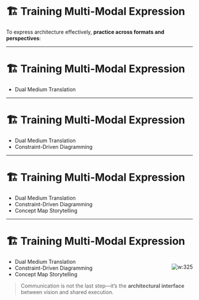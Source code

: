 # 🏗️ Training Multi-Modal Expression 

<!-- 
Introduce this as the applied muscle of communication. 
It’s not enough to know a system—you must be able to make others *see* it. 
This is about shifting modes to shift minds. 
-->

To express architecture effectively, **practice across formats and perspectives**:

---

# 🏗️ Training Multi-Modal Expression 

- Dual Medium Translation  
<!--  
Explain the same system:
- In a written paragraph for execs  
- As a diagram for engineers  
- As a metaphor for non-technical teams  
→ Compare what each version reveals or hides.  
This builds fluency and format-awareness.
-->

---

# 🏗️ Training Multi-Modal Expression 

- Dual Medium Translation  
- Constraint-Driven Diagramming  
<!--  
Draw the same system three ways:  
1. Only shapes and lines (no labels)  
2. Only text (no visuals)  
3. A hybrid view  

This teaches you to find *what each medium is best at*—and when you’re leaning too hard on one.
-->

---

# 🏗️ Training Multi-Modal Expression 

- Dual Medium Translation  
- Constraint-Driven Diagramming  
- Concept Map Storytelling  
<!--  
Pick a non-technical system (e.g., pizza delivery, airport security).  
Create:
- A concept map  
- A short story to explain it  
→ This sharpens the ability to clarify, sequence, and teach any system.
-->

---

# 🏗️ Training Multi-Modal Expression 

<div style="float:right">

![w:325](https://m.media-amazon.com/images/I/31INst+1MvL._SX342_SY445_.jpg)

</div>

- Dual Medium Translation  
- Constraint-Driven Diagramming  
- Concept Map Storytelling  

> Communication is not the last step—it’s the **architectural interface** between vision and shared execution.

<!-- 
Wrap-up Speaker Notes:

Ask the group:  
- Which of these could you run as a team exercise next sprint?  
- When’s the last time you changed *how* you presented, not just *what*?

Remind: This is about empathy. You’re not designing for yourself—you’re designing through others.

Preview: Next, we’ll dive into adaptive foresight—designing across multiple futures.
-->




<!-- 
---
Recommended Book:
Title: Visual Thinking by Rudolf Arnheim
Purpose: A foundational text on how humans process visual information. It enhances your ability to think and communicate visually crucial for simplifying systems without losing depth.
-->